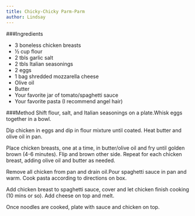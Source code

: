 ```yaml
---
title: Chicky-Chicky Parm-Parm
author: Lindsay
---
```


###Ingredients
  *  3 boneless chicken breasts
  *  1⁄2 cup flour
  *  2 tbls garlic salt
  *  2 tbls Italian seasonings
  *  2 eggs
  *  1 bag shredded mozzarella cheese
  *  Olive oil
  *  Butter
  *  Your favorite jar of tomato/spaghetti sauce
  *  Your favorite pasta (I recommend angel hair)

###Method
Shift flour, salt, and Italian seasonings on a plate.Whisk eggs together in a bowl.

Dip chicken in eggs and dip in flour mixture until coated. Heat butter and olive oil in pan.

Place chicken breasts, one at a time, in butter/olive oil and fry until golden brown (4-6 minutes). Flip and brown other side. Repeat for each chicken breast, adding olive oil and butter as needed.

Remove all chicken from pan and drain oil.Pour spaghetti sauce in pan and warm. Cook pasta according to directions on box.

Add chicken breast to spaghetti sauce, cover and let chicken finish cooking (10 mins or so). Add cheese on top and melt.

Once noodles are cooked, plate with sauce and chicken on top.
